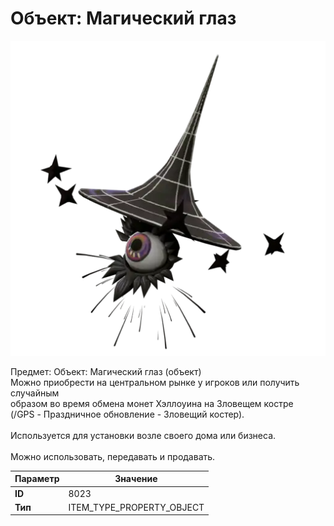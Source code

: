 # Объект: Магический глаз

![Item Image](../img/8023.webp?raw=true)

Предмет: Объект: Магический глаз (объект)<br>Можно приобрести на центральном рынке у игроков или получить случайным<br>образом во время обмена монет Хэллоуина на Зловещем костре<br>(/GPS - Праздничное обновление - Зловещий костер).<br><br>Используется для установки возле своего дома или бизнеса.<br><br>Можно использовать, передавать и продавать.


| Параметр | Значение |
|----------|----------|
| **ID** | 8023 |
| **Тип** | ITEM_TYPE_PROPERTY_OBJECT |

